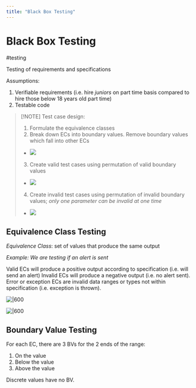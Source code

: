 ```yaml
---
title: "Black Box Testing"
---
```

# Black Box Testing
#testing

Testing of requirements and specifications

Assumptions:
1. Verifiable requirements (i.e. hire *juniors* on part time basis compared to hire those below 18 years old part time)
2. Testable code

> [!NOTE] Test case design:
> 1. Formulate the equivalence classes
> 2. Break down ECs into boundary values. Remove boundary values which fall into other ECs
> 	- ![](https://i.imgur.com/fZ35b13.png)
> 3. Create valid test cases using permutation of valid boundary values
> 	- ![](https://i.imgur.com/QiSAbai.png)
> 4. Create invalid test cases using permutation of invalid boundary values; *only one parameter can be invalid at one time*
> 	- ![](https://i.imgur.com/wmxT0zZ.png)
> 

## Equivalence Class Testing
*Equivalence Class*: set of values that produce the same output

*Example: We are testing if an alert is sent*

Valid ECs will produce a positive output according to specification (i.e. will send an alert)
Invalid ECs will produce a negative output (i.e. no alert sent).
Error or exception ECs are invalid data ranges or types not within specification (i.e. exception is thrown).

![|600](https://i.imgur.com/ZQD4J5n.png)

![|600](https://i.imgur.com/LJ37vTq.png)

## Boundary Value Testing
For each EC, there are 3 BVs for the 2 ends of the range:
1. On the value
2. Below the value
3. Above the value

Discrete values have no BV.
